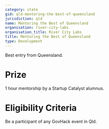 ```yaml
---
category: state
gid: qld-mentoring-the-best-of-queensland
jurisdiction: qld
name: Mentoring the Best of Queensland
organisation: river-city-labs
organisation_title: River City Labs
title: Mentoring the Best of Queensland
type: Development
---
```


Best entry from Queensland.

# Prize
1 hour mentorship by a Startup Catalyst alumnus.

# Eligibility Criteria
Be a participant of any GovHack event in Qld.